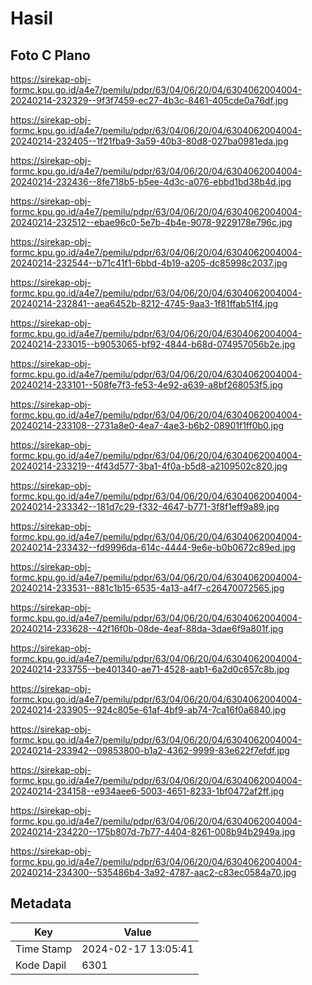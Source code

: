 # Hasil

## Foto C Plano

https://sirekap-obj-formc.kpu.go.id/a4e7/pemilu/pdpr/63/04/06/20/04/6304062004004-20240214-232329--9f3f7459-ec27-4b3c-8461-405cde0a76df.jpg

https://sirekap-obj-formc.kpu.go.id/a4e7/pemilu/pdpr/63/04/06/20/04/6304062004004-20240214-232405--1f21fba9-3a59-40b3-80d8-027ba0981eda.jpg

https://sirekap-obj-formc.kpu.go.id/a4e7/pemilu/pdpr/63/04/06/20/04/6304062004004-20240214-232436--8fe718b5-b5ee-4d3c-a076-ebbd1bd38b4d.jpg

https://sirekap-obj-formc.kpu.go.id/a4e7/pemilu/pdpr/63/04/06/20/04/6304062004004-20240214-232512--ebae96c0-5e7b-4b4e-9078-9229178e796c.jpg

https://sirekap-obj-formc.kpu.go.id/a4e7/pemilu/pdpr/63/04/06/20/04/6304062004004-20240214-232544--b71c41f1-6bbd-4b19-a205-dc85998c2037.jpg

https://sirekap-obj-formc.kpu.go.id/a4e7/pemilu/pdpr/63/04/06/20/04/6304062004004-20240214-232841--aea6452b-8212-4745-9aa3-1f81ffab51f4.jpg

https://sirekap-obj-formc.kpu.go.id/a4e7/pemilu/pdpr/63/04/06/20/04/6304062004004-20240214-233015--b9053065-bf92-4844-b68d-074957056b2e.jpg

https://sirekap-obj-formc.kpu.go.id/a4e7/pemilu/pdpr/63/04/06/20/04/6304062004004-20240214-233101--508fe7f3-fe53-4e92-a639-a8bf268053f5.jpg

https://sirekap-obj-formc.kpu.go.id/a4e7/pemilu/pdpr/63/04/06/20/04/6304062004004-20240214-233108--2731a8e0-4ea7-4ae3-b6b2-08901f1ff0b0.jpg

https://sirekap-obj-formc.kpu.go.id/a4e7/pemilu/pdpr/63/04/06/20/04/6304062004004-20240214-233219--4f43d577-3ba1-4f0a-b5d8-a2109502c820.jpg

https://sirekap-obj-formc.kpu.go.id/a4e7/pemilu/pdpr/63/04/06/20/04/6304062004004-20240214-233342--181d7c29-f332-4647-b771-3f8f1eff9a89.jpg

https://sirekap-obj-formc.kpu.go.id/a4e7/pemilu/pdpr/63/04/06/20/04/6304062004004-20240214-233432--fd9996da-614c-4444-9e6e-b0b0672c89ed.jpg

https://sirekap-obj-formc.kpu.go.id/a4e7/pemilu/pdpr/63/04/06/20/04/6304062004004-20240214-233531--881c1b15-6535-4a13-a4f7-c26470072565.jpg

https://sirekap-obj-formc.kpu.go.id/a4e7/pemilu/pdpr/63/04/06/20/04/6304062004004-20240214-233628--42f16f0b-08de-4eaf-88da-3dae6f9a801f.jpg

https://sirekap-obj-formc.kpu.go.id/a4e7/pemilu/pdpr/63/04/06/20/04/6304062004004-20240214-233755--be401340-ae71-4528-aab1-6a2d0c657c8b.jpg

https://sirekap-obj-formc.kpu.go.id/a4e7/pemilu/pdpr/63/04/06/20/04/6304062004004-20240214-233905--924c805e-61af-4bf9-ab74-7ca16f0a6840.jpg

https://sirekap-obj-formc.kpu.go.id/a4e7/pemilu/pdpr/63/04/06/20/04/6304062004004-20240214-233942--09853800-b1a2-4362-9999-83e622f7efdf.jpg

https://sirekap-obj-formc.kpu.go.id/a4e7/pemilu/pdpr/63/04/06/20/04/6304062004004-20240214-234158--e934aee6-5003-4651-8233-1bf0472af2ff.jpg

https://sirekap-obj-formc.kpu.go.id/a4e7/pemilu/pdpr/63/04/06/20/04/6304062004004-20240214-234220--175b807d-7b77-4404-8261-008b94b2949a.jpg

https://sirekap-obj-formc.kpu.go.id/a4e7/pemilu/pdpr/63/04/06/20/04/6304062004004-20240214-234300--535486b4-3a92-4787-aac2-c83ec0584a70.jpg


## Metadata

| Key        | Value               |
| ---------- | ------------------- |
| Time Stamp | 2024-02-17 13:05:41 |
| Kode Dapil | 6301                |



